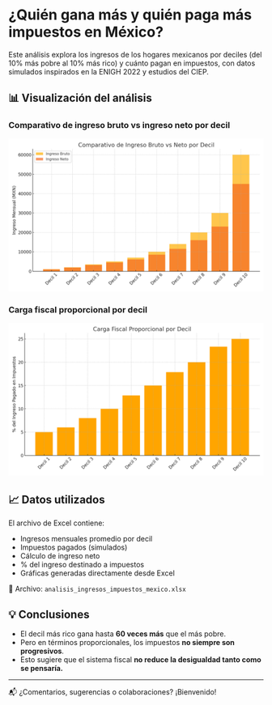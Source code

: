 # ¿Quién gana más y quién paga más impuestos en México?

Este análisis explora los ingresos de los hogares mexicanos por deciles (del 10% más pobre al 10% más rico) y cuánto pagan en impuestos, con datos simulados inspirados en la ENIGH 2022 y estudios del CIEP.

## 📊 Visualización del análisis

### Comparativo de ingreso bruto vs ingreso neto por decil
![Ingreso Bruto vs Neto](ingreso_bruto_vs_neto.png)

### Carga fiscal proporcional por decil
![Carga Fiscal Proporcional](carga_fiscal_porcentual.png)

## 📈 Datos utilizados

El archivo de Excel contiene:
- Ingresos mensuales promedio por decil
- Impuestos pagados (simulados)
- Cálculo de ingreso neto
- % del ingreso destinado a impuestos
- Gráficas generadas directamente desde Excel

📂 Archivo: `analisis_ingresos_impuestos_mexico.xlsx`

## 💡 Conclusiones

- El decil más rico gana hasta **60 veces más** que el más pobre.
- Pero en términos proporcionales, los impuestos **no siempre son progresivos**.
- Esto sugiere que el sistema fiscal **no reduce la desigualdad tanto como se pensaría.**

---

📬 ¿Comentarios, sugerencias o colaboraciones? ¡Bienvenido!
